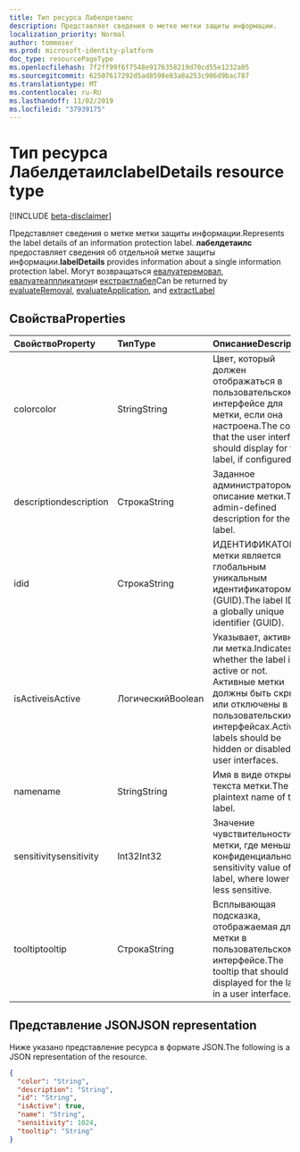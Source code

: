 ```yaml
---
title: Тип ресурса Лабелдетаилс
description: Представляет сведения о метке метки защиты информации.
localization_priority: Normal
author: tommoser
ms.prod: microsoft-identity-platform
doc_type: resourcePageType
ms.openlocfilehash: 7f2ff99f6f7548e9176358219d70cd55e1232a05
ms.sourcegitcommit: 62507617292d5ad8598e83a8a253c986d9bac787
ms.translationtype: MT
ms.contentlocale: ru-RU
ms.lasthandoff: 11/02/2019
ms.locfileid: "37939175"
---
```

# <a name="labeldetails-resource-type"></a><span data-ttu-id="97af3-103">Тип ресурса Лабелдетаилс</span><span class="sxs-lookup"><span data-stu-id="97af3-103">labelDetails resource type</span></span>

[!INCLUDE [beta-disclaimer](../../includes/beta-disclaimer.md)]

<span data-ttu-id="97af3-104">Представляет сведения о метке метки защиты информации.</span><span class="sxs-lookup"><span data-stu-id="97af3-104">Represents the label details of an information protection label.</span></span> <span data-ttu-id="97af3-105">**лабелдетаилс** предоставляет сведения об отдельной метке защиты информации.</span><span class="sxs-lookup"><span data-stu-id="97af3-105">**labelDetails** provides information about a single information protection label.</span></span> <span data-ttu-id="97af3-106">Могут возвращаться [евалуатеремовал](../api/informationprotectionlabel-evaluateremoval.md), [евалуатеаппликатион](../api/informationprotectionlabel-evaluateapplication.md)и [екстрактлабел](../api/informationprotectionlabel-extractLabel.md)</span><span class="sxs-lookup"><span data-stu-id="97af3-106">Can be returned by [evaluateRemoval](../api/informationprotectionlabel-evaluateremoval.md), [evaluateApplication](../api/informationprotectionlabel-evaluateapplication.md), and [extractLabel](../api/informationprotectionlabel-extractLabel.md)</span></span>

## <a name="properties"></a><span data-ttu-id="97af3-107">Свойства</span><span class="sxs-lookup"><span data-stu-id="97af3-107">Properties</span></span>

| <span data-ttu-id="97af3-108">Свойство</span><span class="sxs-lookup"><span data-stu-id="97af3-108">Property</span></span>    | <span data-ttu-id="97af3-109">Тип</span><span class="sxs-lookup"><span data-stu-id="97af3-109">Type</span></span>    | <span data-ttu-id="97af3-110">Описание</span><span class="sxs-lookup"><span data-stu-id="97af3-110">Description</span></span>                                                                                                  |
| :---------- | :------ | :----------------------------------------------------------------------------------------------------------- |
| <span data-ttu-id="97af3-111">color</span><span class="sxs-lookup"><span data-stu-id="97af3-111">color</span></span>       | <span data-ttu-id="97af3-112">String</span><span class="sxs-lookup"><span data-stu-id="97af3-112">String</span></span>  | <span data-ttu-id="97af3-113">Цвет, который должен отображаться в пользовательском интерфейсе для метки, если она настроена.</span><span class="sxs-lookup"><span data-stu-id="97af3-113">The color that the user interface should display for the label, if configured.</span></span>                               |
| <span data-ttu-id="97af3-114">description</span><span class="sxs-lookup"><span data-stu-id="97af3-114">description</span></span> | <span data-ttu-id="97af3-115">Строка</span><span class="sxs-lookup"><span data-stu-id="97af3-115">String</span></span>  | <span data-ttu-id="97af3-116">Заданное администратором описание метки.</span><span class="sxs-lookup"><span data-stu-id="97af3-116">The admin-defined description for the label.</span></span>                                                                 |
| <span data-ttu-id="97af3-117">id</span><span class="sxs-lookup"><span data-stu-id="97af3-117">id</span></span>          | <span data-ttu-id="97af3-118">Строка</span><span class="sxs-lookup"><span data-stu-id="97af3-118">String</span></span>  | <span data-ttu-id="97af3-119">ИДЕНТИФИКАТОР метки является глобальным уникальным идентификатором (GUID).</span><span class="sxs-lookup"><span data-stu-id="97af3-119">The label ID is a globally unique identifier (GUID).</span></span>                                                          |
| <span data-ttu-id="97af3-120">isActive</span><span class="sxs-lookup"><span data-stu-id="97af3-120">isActive</span></span>    | <span data-ttu-id="97af3-121">Логический</span><span class="sxs-lookup"><span data-stu-id="97af3-121">Boolean</span></span> | <span data-ttu-id="97af3-122">Указывает, активна ли метка.</span><span class="sxs-lookup"><span data-stu-id="97af3-122">Indicates whether the label is active or not.</span></span> <span data-ttu-id="97af3-123">Активные метки должны быть скрыты или отключены в пользовательских интерфейсах.</span><span class="sxs-lookup"><span data-stu-id="97af3-123">Active labels should be hidden or disabled in user interfaces.</span></span> |
| <span data-ttu-id="97af3-124">name</span><span class="sxs-lookup"><span data-stu-id="97af3-124">name</span></span>        | <span data-ttu-id="97af3-125">String</span><span class="sxs-lookup"><span data-stu-id="97af3-125">String</span></span>  | <span data-ttu-id="97af3-126">Имя в виде открытого текста метки.</span><span class="sxs-lookup"><span data-stu-id="97af3-126">The plaintext name of the label.</span></span>                                                                             |
| <span data-ttu-id="97af3-127">sensitivity</span><span class="sxs-lookup"><span data-stu-id="97af3-127">sensitivity</span></span> | <span data-ttu-id="97af3-128">Int32</span><span class="sxs-lookup"><span data-stu-id="97af3-128">Int32</span></span>   | <span data-ttu-id="97af3-129">Значение чувствительности метки, где меньше конфиденциально.</span><span class="sxs-lookup"><span data-stu-id="97af3-129">The sensitivity value of the label, where lower is less sensitive.</span></span>                                           |
| <span data-ttu-id="97af3-130">tooltip</span><span class="sxs-lookup"><span data-stu-id="97af3-130">tooltip</span></span>     | <span data-ttu-id="97af3-131">Строка</span><span class="sxs-lookup"><span data-stu-id="97af3-131">String</span></span>  | <span data-ttu-id="97af3-132">Всплывающая подсказка, отображаемая для метки в пользовательском интерфейсе.</span><span class="sxs-lookup"><span data-stu-id="97af3-132">The tooltip that should be displayed for the label in a user interface.</span></span>                                      |

## <a name="json-representation"></a><span data-ttu-id="97af3-133">Представление JSON</span><span class="sxs-lookup"><span data-stu-id="97af3-133">JSON representation</span></span>

<span data-ttu-id="97af3-134">Ниже указано представление ресурса в формате JSON.</span><span class="sxs-lookup"><span data-stu-id="97af3-134">The following is a JSON representation of the resource.</span></span>

<!-- {
  "blockType": "resource",
  "optionalProperties": [

  ],
  "@odata.type": "microsoft.graph.labelDetails",
  "baseType": null
}-->

```json
{
  "color": "String",
  "description": "String",
  "id": "String",
  "isActive": true,
  "name": "String",
  "sensitivity": 1024,
  "tooltip": "String"
}
```

<!-- uuid: 16cd6b66-4b1a-43a1-adaf-3a886856ed98
2019-02-04 14:57:30 UTC -->
<!-- {
  "type": "#page.annotation",
  "description": "labelDetails resource",
  "keywords": "",
  "section": "documentation",
  "tocPath": ""
}-->